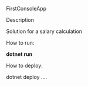 FirstConsoleApp

Description

Solution for a salary calculation

How to run:

**dotnet run**

How to deploy:

dotnet deploy ....
